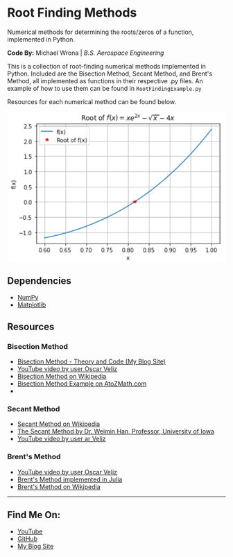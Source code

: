 # Root Finding Methods

Numerical methods for determining the roots/zeros of a function, implemented in Python.

**Code By:** Michael Wrona | *B.S. Aerospace Engineering*

This is a collection of root-finding numerical methods implemented in Python. Included are the Bisection Method, Secant Method, and Brent's Method, all implemented as functions in their respective .py files. An example of how to use them can be found in `RootFindingExample.py`

Resources for each numerical method can be found below.

![Root Image](images/fx-root.png)

## Dependencies

- [NumPy](https://numpy.org/)
- [Matplotlib](https://matplotlib.org/)

## Resources

### Bisection Method
- [Bisection Method - Theory and Code (My Blog Site)](https://mwrona.com/posts/05-bisection-method/)
- [YouTube video by user Oscar Veliz](https://youtu.be/MlP_W-obuNg)
- [Bisection Method on Wikipedia](https://en.wikipedia.org/wiki/Bisection_method)
- [Bisection Method Example on AtoZMath.com](https://atozmath.com/example/CONM/Bisection.aspx?he=e&q=bi)
- 
### Secant Method

- [Secant Method on Wikipedia](https://en.wikipedia.org/wiki/Secant_method)
- [The Secant Method by Dr. Weimin Han, Professor, University of Iowa](http://homepage.math.uiowa.edu/~whan/3800.d/S3-3.pdf)
- [YouTube video by user ar Veliz](https://www.youtube.com/watch?v=_MfjXOLUnyw)

### Brent's Method

- [YouTube video by user Oscar Veliz](https://youtu.be/-bLSRiokgFk)
- [Brent's Method implemented in Julia](https://mmas.github.io/brent-julia)
- [Brent's Method on Wikipedia](https://en.wikipedia.org/wiki/Brent%27s_method)

---

## Find Me On:
- [YouTube](https://www.youtube.com/channel/UCIeZzuXHGm7zqSFvT8xGoIQ)
- [GitHub](https://github.com/michaelwro)
- [My Blog Site](https://mwrona.com/)
